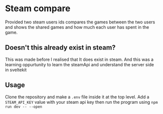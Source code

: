 # Steam compare
Provided two steam users ids compares the games between the two users and shows the shared games and how much each user has spent in the game.
## Doesn't this already exist in steam?
This was made before I realised that It does exist in steam. And this was a learning oppurtunity to learn the steamApi and understand the server side in sveltekit
## Usage
Clone the repository and make a `.env` file inside it at the top level. Add a `STEAM_API_KEY` value with your steam api key then run the program using `npm run dev -- --open`
